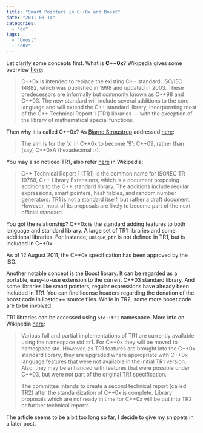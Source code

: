 ```yaml
---
title: "Smart Pointers in C++0x and Boost"
date: "2011-08-14"
categories: 
  - "cc"
tags: 
  - "boost"
  - "c0x"
---
```


Let clarify some concepts first. What is **C++0x**? Wikipedia gives some overview [here](http://en.wikipedia.org/wiki/C++0x):

> C++0x is intended to replace the existing C++ standard, ISO/IEC 14882, which was published in 1998 and updated in 2003. These predecessors are informally but commonly known as C++98 and C++03. The new standard will include several additions to the core language and will extend the C++ standard library, incorporating most of the C++ Technical Report 1 (TR1) libraries — with the exception of the library of mathematical special functions.

Then why it is called C++0x? As [Bjarne Stroustrup](http://www.research.att.com/~bs/homepage.html) addressed [here](http://www2.research.att.com/~bs/bs_faq.html#When-next-standard):

> The aim is for the 'x' in C++0x to become '9': C++09, rather than (say) C++0xA (hexadecimal :-).

You may also noticed TR1, also refer [here](http://en.wikipedia.org/wiki/C++_Technical_Report_1) in Wikipedia:

> C++ Technical Report 1 (TR1) is the common name for ISO/IEC TR 19768, C++ Library Extensions, which is a document proposing additions to the C++ standard library. The additions include regular expressions, smart pointers, hash tables, and random number generators. TR1 is not a standard itself, but rather a draft document. However, most of its proposals are likely to become part of the next official standard.

You got the relationship? C++0x is the standard adding features to both language and standard library. A large set of TR1 libraries and some additional libraries. For instance, `unique_ptr` is not defined in TR1, but is included in C++0x.

As of 12 August 2011, the C++0x specification has been approved by the ISO.

Another notable concept is the [Boost](http://www.boost.org/) library. It can be regarded as a portable, easy-to-use extension to the current C++03 standard library. And some libraries like smart pointers, regular expressions have already been included in TR1. You can find license headers regarding the donation of the boost code in libstdc++ source files. While in TR2, some more boost code are to be involved.

TR1 libraries can be accessed using `std::tr1` namespace. More info on Wikipedia [here](http://en.wikipedia.org/wiki/C++0x#C.2B.2B_standard_library_changes):

> Various full and partial implementations of TR1 are currently available using the namespace std::tr1. For C++0x they will be moved to namespace std. However, as TR1 features are brought into the C++0x standard library, they are upgraded where appropriate with C++0x language features that were not available in the initial TR1 version. Also, they may be enhanced with features that were possible under C++03, but were not part of the original TR1 specification.
> 
> The committee intends to create a second technical report (called TR2) after the standardization of C++0x is complete. Library proposals which are not ready in time for C++0x will be put into TR2 or further technical reports.

The article seems to be a bit too long so far, I decide to give my snippets in a later post.
